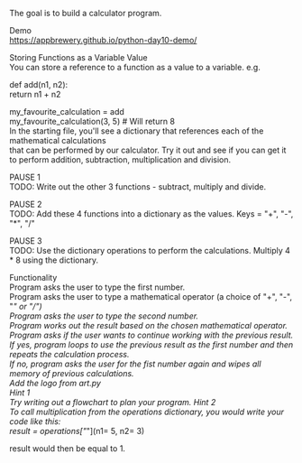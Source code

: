 The goal is to build a calculator program.

Demo </br>
https://appbrewery.github.io/python-day10-demo/

Storing Functions as a Variable Value </br>
You can store a reference to a function as a value to a variable. e.g.

def add(n1, n2): </br>
    return n1 + n2
    
    
my_favourite_calculation = add </br>
my_favourite_calculation(3, 5)  # Will return 8 </br>
In the starting file, you'll see a dictionary that references each of the mathematical calculations  </br>that can be performed by our calculator. Try it out and see if you can get it to perform addition, subtraction, multiplication and division.

PAUSE 1 </br>
TODO: Write out the other 3 functions - subtract, multiply and divide.

PAUSE 2 </br>
TODO: Add these 4 functions into a dictionary as the values. Keys = "+", "-", "*", "/"

PAUSE 3 </br>
TODO: Use the dictionary operations to perform the calculations. Multiply 4 * 8 using the dictionary. </br>

Functionality </br>
Program asks the user to type the first number. </br>
Program asks the user to type a mathematical operator (a choice of "+", "-", "*" or "/") </br>
Program asks the user to type the second number. </br>
Program works out the result based on the chosen mathematical operator. </br>
Program asks if the user wants to continue working with the previous result. </br>
If yes, program loops to use the previous result as the first number and then repeats the calculation process. </br>
If no, program asks the user for the fist number again and wipes all memory of previous calculations. </br>
Add the logo from art.py </br>
 Hint 1 
 </br>Try writing out a flowchart to plan your program.
 Hint 2  </br>
To call multiplication from the operations dictionary, you would write your code like this: </br>
result = operations["*"](n1= 5, n2= 3) </br>

result would then be equal to 1. </br>